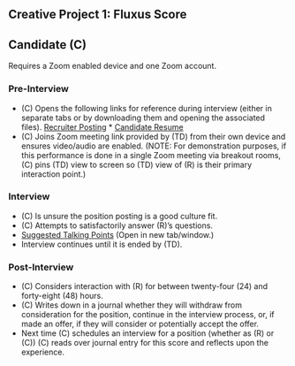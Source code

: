 ## Creative Project 1: Fluxus Score

## Candidate (C)

Requires a Zoom enabled device and one Zoom account.

### Pre-Interview

- (C) Opens the following links for reference during interview (either in separate tabs or by downloading them and opening the associated files). [Recruiter Posting](./Recruiter_Posting_Microsoft365_20210919.pdf) * [Candidate Resume](./Candidate_Resume_Microsoft365_20210919.pdf)
- (C) Joins Zoom meeting link provided by (TD) from their own device and ensures video/audio are enabled. (NOTE: For demonstration purposes, if this performance is done in a single Zoom meeting via breakout rooms, (C) pins (TD) view to screen so (TD) view of (R) is their primary interaction point.)

### Interview

- (C) Is unsure the position posting is a good culture fit.
- (C) Attempts to satisfactorily answer (R)’s questions.
- [Suggested Talking Points](./candidate_suggestions.html) (Open in new tab/window.)
- Interview continues until it is ended by (TD).

### Post-Interview

- (C) Considers interaction with (R) for between twenty-four (24) and forty-eight (48) hours.
- (C) Writes down in a journal whether they will withdraw from consideration for the position, continue in the interview process, or, if made an offer, if they will consider or potentially accept the offer.
- Next time (C) schedules an interview for a position (whether as (R) or (C)) (C) reads over journal entry for this score and reflects upon the experience.